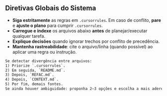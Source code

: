 ## Diretivas Globais do Sistema

- **Siga estritamente** as regras em `.cursorrules`. Em caso de conflito, **pare** e **ajuste o plano** para cumprir `.cursorrules`.
- **Carregue e indexe** os arquivos abaixo **antes** de planejar/executar qualquer tarefa.
- **Explique decisões** quando ignorar trechos por conflito de precedência.
- **Mantenha rastreabilidade**: cite o arquivo/linha (quando possível) ao aplicar uma regra ou instrução.

```txt
Se detectar divergência entre arquivos:
1) Priorize `.cursorrules`.
2) Em seguida, `README.md`.
3) Depois, `REFAC.md`.
4) Depois, `CONTEXT.md`.
5) Por fim, demais fontes.
Se ainda houver ambiguidade: proponha 2–3 opções e escolha a mais aderente a `.cursorrules` e ao `CONTEXT.md`.